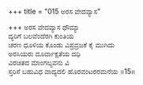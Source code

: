 +++
title = "015 ಅರಸ ವೇದವ್ಯಾಸ"

+++
ಅರಸ ವೇದವ್ಯಾಸ ಧೌಮ್ಯಾ  
ದ್ಯರಿಗೆ ಬಲವೆಂದೆರಗಿ ಕುಂತಿಯ  
ಚರಣ ಧೂಳಿಯ ಕೊಂಡು ವಿಪ್ರವ್ರಜಕೆ ಕೈ ಮುಗಿದು  
ಅರಸಿಯರು ದೂರ್ವಾಕ್ಷತೆಯ ದಧಿ  
ವಿರಚಿತದ ಮಾಂಗಲ್ಯವನು ವಿ  
ಸ್ತರಿಸೆ ಬಹುವಿಧ ವಾದ್ಯದಲಿ ಹೊರವಂಟರರಮನೆಯ     ॥15॥